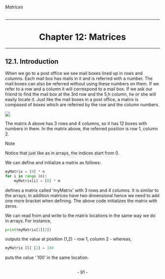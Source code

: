 ###### Matrices
---

# <center>Chapter 12: Matrices</center>
---


## 12.1. Introduction

When we go to a post office we see mail boxes lined up in rows and columns.
Each mail box has mails in it and is referred with a number. The mail boxes can
also be referred without using these numbers on them. If we refer to a row and a
column it will correspond to a mail box. If we ask our friend to find the mail box at the 3rd row and the 5,h column, he or she will easily locate it. Just like the mail boxes in a post office, a matrix is composed of boxes which are referred by the row and the column numbers.

![](http://legendary.cdn.play8.io/learnpython/img/day12/d12-p1.png)

The matrix A above has 3 rows and 4 columns, so it has 12 boxes with numbers in them. In the matrix above, the referred position is row 1, column 2.

> [!NOTE]
> Notice that just like as in arrays, the indices start from 0.

We can define and initialize a matrix as follows:

```python
myMatrix = [0] * n
for i in range (n):
    myMatrix[i] = [0] * m
```

defines a matrix called 'myMatrix' with 3 rows and 4 columns. It is similar to the arrays; in addition matrices have two dimensional hence we need to add one more bracket when defining. The above code initializes the matrix with zeros.

We can read from and write to the matrix locations in the same way we do in arrays. For instance,

```python
print(myMatrix[1][2])
```

outputs the value at position (1,2) - row 1, column 2 - whereas,

```python
myMatrix [l] [2] = 100
```

puts the value ‘ 100’ in the same location.


<br>

<center> - 91 - </center>